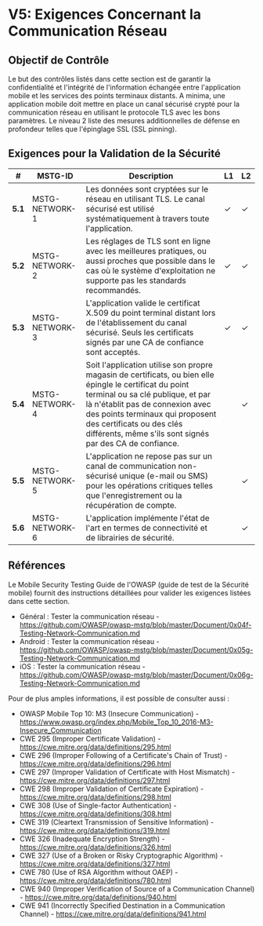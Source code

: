 # V5: Exigences Concernant la Communication Réseau

## Objectif de Contrôle

Le but des contrôles listés dans cette section est de garantir la confidentialité et l'intégrité de l'information échangée entre l'application mobile et les services des points terminaux distants. A minima, une application mobile doit mettre en place un canal sécurisé crypté pour la communication réseau en utilisant le protocole TLS avec les bons paramètres. Le niveau 2 liste des mesures additionnelles de défense en profondeur telles que l'épinglage SSL (SSL pinning).

## Exigences pour la Validation de la Sécurité

| # | MSTG-ID | Description | L1 | L2 |
| -- | -------- | ---------------------- | - | - |
| **5.1** | MSTG-NETWORK-1 | Les données sont cryptées sur le réseau en utilisant TLS. Le canal sécurisé est utilisé systématiquement à travers toute l'application. | ✓ | ✓ |
| **5.2** | MSTG-NETWORK-2 | Les réglages de TLS sont en ligne avec les meilleures pratiques, ou aussi proches que possible dans le cas où le système d'exploitation ne supporte pas les standards recommandés. | ✓ | ✓ |
| **5.3** | MSTG-NETWORK-3 | L'application valide le certificat X.509 du point terminal distant lors de l'établissement du canal sécurisé. Seuls les certificats signés par une CA de confiance sont acceptés. | ✓ | ✓ |
| **5.4** | MSTG-NETWORK-4 | Soit l'application utilise son propre magasin de certificats, ou bien elle épingle le certificat du point terminal ou sa clé publique, et par là n'établit pas de connexion avec des points terminaux qui proposent des certificats ou des clés différents, même s'ils sont signés par des CA de confiance. |   | ✓ |
| **5.5** | MSTG-NETWORK-5 | L'application ne repose pas sur un canal de communication non-sécurisé unique (e-mail ou SMS) pour les opérations critiques telles que l'enregistrement ou la récupération de compte. |  | ✓ |
| **5.6** | MSTG-NETWORK-6 | L'application implémente l'état de l'art en termes de connectivité et de librairies de sécurité. |  | ✓ |



## Références

Le Mobile Security Testing Guide de l'OWASP (guide de test de la Sécurité mobile) fournit des instructions détaillées pour valider les exigences listées dans cette section.

- Général : Tester la communication réseau - <https://github.com/OWASP/owasp-mstg/blob/master/Document/0x04f-Testing-Network-Communication.md>
- Android : Tester la communication réseau - <https://github.com/OWASP/owasp-mstg/blob/master/Document/0x05g-Testing-Network-Communication.md>
- iOS : Tester la communication réseau - <https://github.com/OWASP/owasp-mstg/blob/master/Document/0x06g-Testing-Network-Communication.md>

Pour de plus amples informations, il est possible de consulter aussi :

- OWASP Mobile Top 10: M3 (Insecure Communication) - <https://www.owasp.org/index.php/Mobile_Top_10_2016-M3-Insecure_Communication>
- CWE 295 (Improper Certificate Validation) - <https://cwe.mitre.org/data/definitions/295.html>
- CWE 296 (Improper Following of a Certificate's Chain of Trust) - <https://cwe.mitre.org/data/definitions/296.html>
- CWE 297 (Improper Validation of Certificate with Host Mismatch) - <https://cwe.mitre.org/data/definitions/297.html>
- CWE 298 (Improper Validation of Certificate Expiration) - <https://cwe.mitre.org/data/definitions/298.html>
- CWE 308 (Use of Single-factor Authentication) - <https://cwe.mitre.org/data/definitions/308.html>
- CWE 319 (Cleartext Transmission of Sensitive Information) - <https://cwe.mitre.org/data/definitions/319.html>
- CWE 326 (Inadequate Encryption Strength) - <https://cwe.mitre.org/data/definitions/326.html>
- CWE 327 (Use of a Broken or Risky Cryptographic Algorithm) - <https://cwe.mitre.org/data/definitions/327.html>
- CWE 780 (Use of RSA Algorithm without OAEP) - <https://cwe.mitre.org/data/definitions/780.html>
- CWE 940 (Improper Verification of Source of a Communication Channel) - <https://cwe.mitre.org/data/definitions/940.html>
- CWE 941 (Incorrectly Specified Destination in a Communication Channel) - <https://cwe.mitre.org/data/definitions/941.html>
